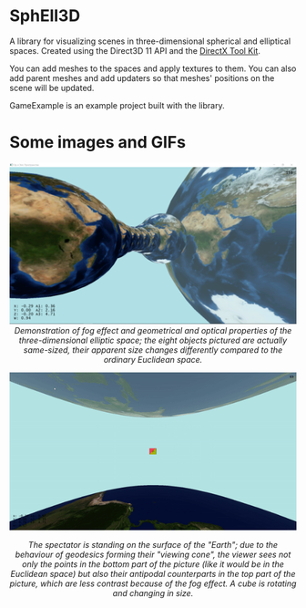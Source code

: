 # SphEll3D

A library for visualizing scenes in three-dimensional spherical and elliptical spaces. Created using the Direct3D 11 API and the [DirectX Tool Kit](https://github.com/microsoft/DirectXTK).

You can add meshes to the spaces and apply textures to them. You can also add parent meshes and add updaters so that meshes' positions on the scene will be updated.

GameExample is an example project built with the library.

# Some images and GIFs

<p align="center">
<img src="/fig1.png">
<i>Demonstration of fog effect and geometrical and optical properties of the three-dimensional elliptic space; the eight objects pictured are actually same-sized, their apparent size changes differently compared to the ordinary Euclidean space.</i>
</p>

<p align="center">
<img src="/rotating-object.gif">
</p>
<p align="center">
<i>The spectator is standing on the surface of the "Earth"; due to the behaviour of geodesics forming their "viewing cone", the viewer sees not only the points in the bottom part of the picture (like it would be in the Euclidean space) but also their antipodal counterparts in the top part of the picture, which are less contrast because of the fog effect. A cube is rotating and changing in size. </i>
</p>


